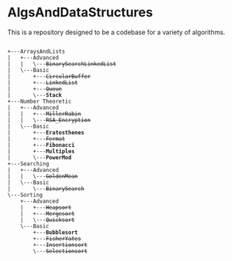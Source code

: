 # AlgsAndDataStructures

This is a repository designed to be a codebase for a variety of algorithms.

<pre><code>
+---ArraysAndLists
|   +---Advanced
|   |   \---<s>BinarySearchLinkedList</s>
|   \---Basic
|       +---<s>CircularBuffer</s>
|       +---<s>LinkedList</s>
|       +---<s>Queue</s>
|       \---<b>Stack</b>
+---Number Theoretic
|   +---Advanced
|   |   +---<s>MillerRabin</s>
|   |   \---<s>RSA_Encryption</s>
|   \---Basic
|       +---<b>Eratosthenes</b>
|       +---<s>Fermat</s>
|       +---<b>Fibonacci</b>
|       +---<b>Multiples</b>
|       \---<b>PowerMod</b>
+---Searching
|   +---Advanced
|   |   \---<s>GoldenMean</s>
|   \---Basic
|       \---<s>BinarySearch</s>
\---Sorting
    +---Advanced
    |   +---<s>Heapsort</s>
    |   +---<s>Mergesort</s>
    |   \---<s>Quicksort</s>
    \---Basic
        +---<b>Bubblesort</b>
        +---<s>FisherYates</s>
        +---<s>Insertionsort</s>
        \---<s>Selectionsort</s>
<pre><code>
